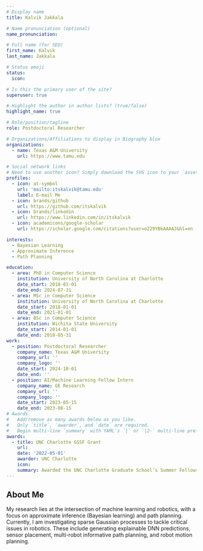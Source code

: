 ```yaml
---
# Display name
title: Kalvik Jakkala

# Name pronunciation (optional)
name_pronunciation: 

# Full name (for SEO)
first_name: Kalvik
last_name: Jakkala

# Status emoji
status:
  icon:

# Is this the primary user of the site?
superuser: true

# Highlight the author in author lists? (true/false)
highlight_name: true

# Role/position/tagline
role: Postdoctoral Researcher

# Organizations/Affiliations to display in Biography blox
organizations:
  - name: Texas A&M University
    url: https://www.tamu.edu

# Social network links
# Need to use another icon? Simply download the SVG icon to your `assets/media/icons/` folder.
profiles:
  - icon: at-symbol
    url: 'mailto:itskalvik@tamu.edu'
    label: E-mail Me
  - icon: brands/github
    url: https://github.com/itskalvik
  - icon: brands/linkedin
    url: https://www.linkedin.com/in/itskalvik
  - icon: academicons/google-scholar
    url: https://scholar.google.com/citations?user=oZ29YBkAAAAJ&hl=en

interests:
  - Bayesian Learning
  - Approximate Inference
  - Path Planning

education:
  - area: PhD in Computer Science
    institution: University of North Carolina at Charlotte
    date_start: 2018-01-01
    date_end: 2024-07-31
  - area: MSc in Computer Science
    institution: University of North Carolina at Charlotte
    date_start: 2018-01-01
    date_end: 2021-01-01
  - area: BSc in Computer Science
    institution: Wichita State University
    date_start: 2014-01-01
    date_end: 2018-05-31
work:
  - position: Postdoctoral Researcher
    company_name: Texas A&M University
    company_url: ''
    company_logo: ''
    date_start: 2024-10-01
    date_end: ''
  - position: AI/Machine Learning Fellow Intern
    company_name: GE Research
    company_url: ''
    company_logo: ''
    date_start: 2023-05-15
    date_end: 2023-08-15
# Awards.
#   Add/remove as many awards below as you like.
#   Only `title`, `awarder`, and `date` are required.
#   Begin multi-line `summary` with YAML's `|` or `|2-` multi-line prefix and indent 2 spaces below.
awards:
  - title: UNC Charlotte GSSF Grant
    url: 
    date: '2022-05-01'
    awarder: UNC Charlotte
    icon:
    summary: Awarded the UNC Charlotte Graduate School’s Summer Fellowship (GSSF) grant
---
```


## About Me

My research lies at the intersection of machine learning and robotics, with a focus on approximate inference (Bayesian learning) and path planning. Currently, I am investigating sparse Gaussian processes to tackle critical issues in robotics. These include generating explainable DNN predictions, sensor placement, multi-robot informative path planning, and robot motion planning.
